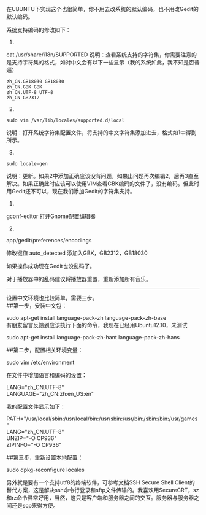 在UBUNTU下实现这个也很简单，你不用去改系统的默认编码，也不用改Gedit的默认编码。

系统支持编码的修改如下：

1.
cat /usr/share/i18n/SUPPORTED
说明：查看系统支持的字符集，你需要注意的是支持字符集的格式，如对中文会有以下一些显示（我的系统如此，我不知是否普遍）
```
zh_CN.GB18030 GB18030
zh_CN.GBK GBK
zh_CN.UTF-8 UTF-8
zh_CN GB2312
```

2.
```
sudo vim /var/lib/locales/supported.d/local
```
说明：打开系统字符集配置文件，将支持的中文字符集添加进去，格式如1中得到所示。

3.
```
sudo locale-gen
```
说明：更新。如果2中添加正确应该没有问题，如果出问题再次编辑2，后再3直至解决。如果正确此时应该可以使用VIM查看GBK编码的文件了，没有编码。但此时用Gedit还不可以，现在我们添加Gedit的字符集支持。

1.
gconf-editor
打开Gnome配置编辑器

2.
app/gedit/preferences/encodings

修改键值
auto_detected
添加入GBK，GB2312，GB18030

如果操作成功现在Gedit也没乱码了。

对于播放器中的乱码建议将播放器重置，重新添加所有音乐。


***

设置中文环境也比较简单，需要三步。  
##第一步，安装中文包：

sudo apt-get install language-pack-zh language-pack-zh-base  
有朋友留言反馈到应该执行下面的命令，我现在已经用Ubuntu12.10，未测试  

sudo apt-get install language-pack-zh-hant language-pack-zh-hans

##第二步，配置相关环境变量：

sudo vim /etc/environment

在文件中增加语言和编码的设置：

LANG="zh_CN.UTF-8"  
LANGUAGE="zh_CN:zh:en_US:en"

我的配置文件显示如下：  

PATH="/usr/local/sbin:/usr/local/bin:/usr/sbin:/usr/bin:/sbin:/bin:/usr/games"  
LANG="zh_CN.UTF-8"  
UNZIP="-O CP936"  
ZIPINFO="-O CP936"

##第三步，重新设置本地配置：

sudo dpkg-reconfigure locales


另外就是要有一个支持utf8的终端软件，可参考文档SSH Secure Shell Client的替代方案，这是解决ssh命令行登录和sftp文件传输的。我喜欢用SecureCRT，sz和rz命令异常好用，当然，这只是客户端和服务器之间的交互。服务器与服务器之间还是scp来得方便。


